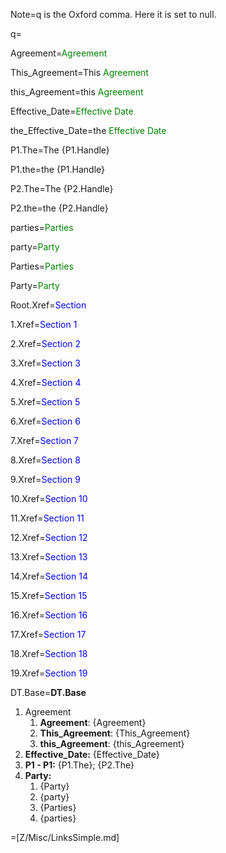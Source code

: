Note=q is the Oxford comma.  Here it is set to null.

q=</i>

Agreement=<font color="green">Agreement</font>

This_Agreement=This <font color="green">Agreement</font>

this_Agreement=this <font color="green">Agreement</font>

Effective_Date=<font color="green">Effective Date</font>

the_Effective_Date=the <font color="green">Effective Date</font>

P1.The=The {P1.Handle}

P1.the=the {P1.Handle}

P2.The=The {P2.Handle}

P2.the=the {P2.Handle}

parties=<font color="green">Parties</font>

party=<font color="green">Party</font>

Parties=<font color="green">Parties</font>

Party=<font color="green">Party</font>

Root.Xref=<font color="blue">Section</font>

1.Xref=<font color="blue">Section 1</font>

2.Xref=<font color="blue">Section 2</font>

3.Xref=<font color="blue">Section 3</font>

4.Xref=<font color="blue">Section 4</font>

5.Xref=<font color="blue">Section 5</font>

6.Xref=<font color="blue">Section 6</font>

7.Xref=<font color="blue">Section 7</font>

8.Xref=<font color="blue">Section 8</font>

9.Xref=<font color="blue">Section 9</font>

10.Xref=<font color="blue">Section 10</font>

11.Xref=<font color="blue">Section 11</font>

12.Xref=<font color="blue">Section 12</font>

13.Xref=<font color="blue">Section 13</font>

14.Xref=<font color="blue">Section 14</font>

15.Xref=<font color="blue">Section 15</font>

16.Xref=<font color="blue">Section 16</font>

17.Xref=<font color="blue">Section 17</font>

18.Xref=<font color="blue">Section 18</font>

19.Xref=<font color="blue">Section 19</font>



DT.Base=<b>DT.Base</b><ol><li>Agreement<ol><li><b>Agreement</b>: {Agreement}<li><b>This_Agreement</b>: {This_Agreement}<li><b>this_Agreement</b>: {this_Agreement}</ol><li><b>Effective_Date:</b> {Effective_Date}<li><b>P1 - P1:</b> {P1.The}; {P2.The}<li><b>Party:</b><ol><li>{Party}<li>{party}<li>{Parties}<li>{parties}</ol></ol>

=[Z/Misc/LinksSimple.md]